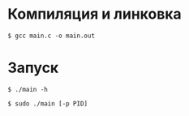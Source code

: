 # Компиляция и линковка
    $ gcc main.c -o main.out
# Запуск
    $ ./main -h

    $ sudo ./main [-p PID]
    